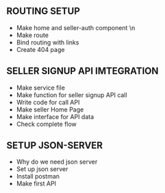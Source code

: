 ## ROUTING SETUP 

- Make home and seller-auth component \n
- Make route
- Bind routing with links
- Create 404 page

## SELLER SIGNUP API IMTEGRATION

- Make service file
- Make function for seller signup API call
- Write code for call API
- Make seller Home Page
- Make interface for API data
- Check complete flow

## SETUP JSON-SERVER

- Why do we need json server
- Set up json server
- Install postman
- Make first API